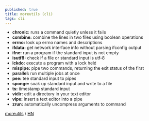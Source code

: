 ```yaml
---
published: true
title: moreutils (cli)
tags: cli
---
```

- **chronic:** runs a command quietly unless it fails
- **combine:** combine the lines in two files using boolean operations
- **errno:** look up errno names and descriptions
- **ifdata:** get network interface info without parsing ifconfig output
- **ifne:** run a program if the standard input is not empty
- **isutf8:** check if a file or standard input is utf-8
- **lckdo:** execute a program with a lock held
- **mispipe:** pipe two commands, returning the exit status of the first
- **parallel:** run multiple jobs at once
- **pee:** tee standard input to pipes
- **sponge:** soak up standard input and write to a file
- **ts:** timestamp standard input
- **vidir:** edit a directory in your text editor
- **vipe:** insert a text editor into a pipe
- **zrun:** automatically uncompress arguments to command

[moreutils](https://joeyh.name/code/moreutils/) / [HN](https://news.ycombinator.com/item?id=24241986)
